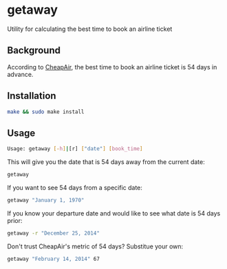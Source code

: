 # getaway

Utility for calculating the best time to book an airline ticket

## Background

According to [CheapAir](http://www.cheapair.com/blog/travel-tips/when-should-you-buy-your-airline-ticket-heres-what-our-data-has-to-say/), the best time to book an airline ticket is 54 days in advance.

## Installation

```bash
make && sudo make install
```

## Usage

```bash
Usage: getaway [-h]|[r] ["date"] [book_time]
```

This will give you the date that is 54 days away from the current date:

```bash
getaway
```

If you want to see 54 days from a specific date:

```bash
getaway "January 1, 1970"
```

If you know your departure date and would like to see what date is 54 days prior:

```bash
getaway -r "December 25, 2014"
```

Don't trust CheapAir's metric of 54 days? Substitue your own:

```bash
getaway "February 14, 2014" 67
```
